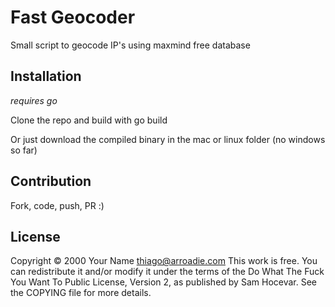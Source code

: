 # Fast Geocoder

Small script to geocode IP's using maxmind free database

## Installation

_requires go_

Clone the repo and build with
 go build

Or just download the compiled binary in the mac or linux folder (no windows so far)

## Contribution

Fork, code, push, PR :)

## License

Copyright © 2000 Your Name <thiago@arroadie.com>
This work is free. You can redistribute it and/or modify it under the
terms of the Do What The Fuck You Want To Public License, Version 2,
as published by Sam Hocevar. See the COPYING file for more details.